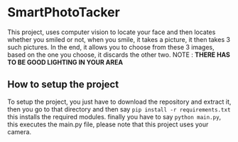 # SmartPhotoTacker

This project, uses computer vision to locate your face and then locates whether you smiled or not, when you smile, it takes a picture, it then takes 3 such pictures. In 
the end, it allows you to choose from these 3 images, based on the one you choose, it discards the other two.
NOTE : **THERE HAS TO BE GOOD LIGHTING IN YOUR AREA**

## How to setup the project

To setup the project, you just have to download the repository and extract it, then you go to that directory and then say ```pip install -r requirements.txt``` this installs the 
required modules. finally you have to say ```python main.py```, this executes the main.py file, please note that this project uses your camera.
